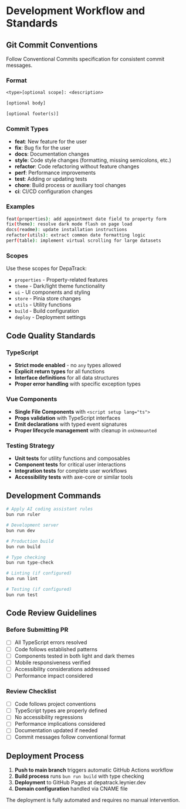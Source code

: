 # Development Workflow and Standards

## Git Commit Conventions

Follow Conventional Commits specification for consistent commit messages.

### Format

```txt
<type>[optional scope]: <description>

[optional body]

[optional footer(s)]
```

### Commit Types

- **feat**: New feature for the user
- **fix**: Bug fix for the user  
- **docs**: Documentation changes
- **style**: Code style changes (formatting, missing semicolons, etc.)
- **refactor**: Code refactoring without feature changes
- **perf**: Performance improvements
- **test**: Adding or updating tests
- **chore**: Build process or auxiliary tool changes
- **ci**: CI/CD configuration changes

### Examples

```bash
feat(properties): add appointment date field to property form
fix(theme): resolve dark mode flash on page load
docs(readme): update installation instructions
refactor(utils): extract common date formatting logic
perf(table): implement virtual scrolling for large datasets
```

### Scopes

Use these scopes for DepaTrack:

- `properties` - Property-related features
- `theme` - Dark/light theme functionality
- `ui` - UI components and styling
- `store` - Pinia store changes
- `utils` - Utility functions
- `build` - Build configuration
- `deploy` - Deployment settings

## Code Quality Standards

### TypeScript

- **Strict mode enabled** - no `any` types allowed
- **Explicit return types** for all functions
- **Interface definitions** for all data structures
- **Proper error handling** with specific exception types

### Vue Components

- **Single File Components** with `<script setup lang="ts">`
- **Props validation** with TypeScript interfaces
- **Emit declarations** with typed event signatures
- **Proper lifecycle management** with cleanup in `onUnmounted`

### Testing Strategy

- **Unit tests** for utility functions and composables
- **Component tests** for critical user interactions
- **Integration tests** for complete user workflows
- **Accessibility tests** with axe-core or similar tools

## Development Commands

```bash
# Apply AI coding assistant rules
bun run ruler

# Development server
bun run dev

# Production build
bun run build

# Type checking
bun run type-check

# Linting (if configured)
bun run lint

# Testing (if configured)
bun run test
```

## Code Review Guidelines

### Before Submitting PR

- [ ] All TypeScript errors resolved
- [ ] Code follows established patterns
- [ ] Components tested in both light and dark themes
- [ ] Mobile responsiveness verified
- [ ] Accessibility considerations addressed
- [ ] Performance impact considered

### Review Checklist

- [ ] Code follows project conventions
- [ ] TypeScript types are properly defined
- [ ] No accessibility regressions
- [ ] Performance implications considered
- [ ] Documentation updated if needed
- [ ] Commit messages follow conventional format

## Deployment Process

1. **Push to main branch** triggers automatic GitHub Actions workflow
2. **Build process** runs `bun run build` with type checking
3. **Deployment** to GitHub Pages at depatrack.leynier.dev
4. **Domain configuration** handled via CNAME file

The deployment is fully automated and requires no manual intervention.
